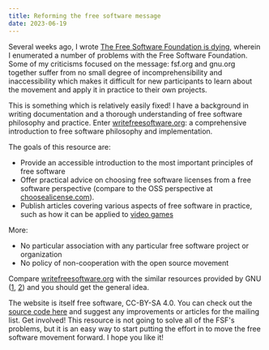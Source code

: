 ```yaml
---
title: Reforming the free software message
date: 2023-06-19
---
```


Several weeks ago, I wrote [The Free Software Foundation is dying][0], wherein I
enumerated a number of problems with the Free Software Foundation. Some of my
criticisms focused on the message: fsf.org and gnu.org together suffer from no
small degree of incomprehensibility and inaccessibility which makes it difficult
for new participants to learn about the movement and apply it in practice to
their own projects.

[0]: https://drewdevault.com/2023/04/11/2023-04-11-The-FSF-is-dying.html

This is something which is relatively easily fixed! I have a background in
writing documentation and a thorough understanding of free software philosophy
and practice. Enter [writefreesoftware.org]: a comprehensive introduction to
free software philosophy and implementation.

[writefreesoftware.org]: https://writefreesoftware.org

The goals of this resource are:

- Provide an accessible introduction to the most important principles of free
  software
- Offer practical advice on choosing free software licenses from a free software
  perspective (compare to the OSS perspective at [choosealicense.com]).
- Publish articles covering various aspects of free software in practice, such
  as how it can be applied to [video games][1]

[choosealicense.com]: https://choosealicense.com/
[1]: https://writefreesoftware.org/blog/free-software-games/

More:

- No particular association with any particular free software project or organization
- No policy of non-cooperation with the open source movement

Compare [writefreesoftware.org] with the similar resources provided by GNU
([1][gnu-1], [2][gnu-2]) and you should get the general idea.

[gnu-1]: https://www.gnu.org/licenses/license-recommendations.html
[gnu-2]: https://www.gnu.org/philosophy/philosophy.html

The website is itself free software, CC-BY-SA 4.0. You can check out the [source
code here](https://sr.ht/~sircmpwn/writefreesoftware.org/) and suggest any
improvements or articles for the mailing list. Get involved! This resource is
not going to solve all of the FSF's problems, but it is an easy way to start
putting the effort in to move the free software movement forward. I hope you
like it!
